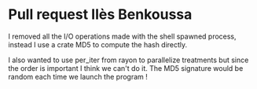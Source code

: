 # Pull request Ilès Benkoussa

I removed all the I/O operations made with the shell spawned process, instead I use a crate MD5 to compute the hash directly.

I also wanted to use per_iter from rayon to parallelize treatments but since the order is important I think we can't do it. The MD5 signature would be random each time we launch the program !